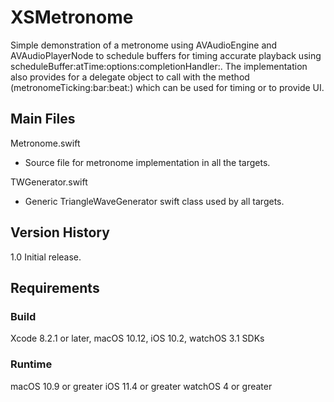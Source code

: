 # XSMetronome

Simple demonstration of a metronome using AVAudioEngine and AVAudioPlayerNode to schedule buffers for timing accurate playback using scheduleBuffer:atTime:options:completionHandler:. The implementation also provides for a delegate object to call with the method (metronomeTicking:bar:beat:) which can be used for timing or to provide UI.


## Main Files

Metronome.swift
- Source file for metronome implementation in all the targets.

TWGenerator.swift
- Generic TriangleWaveGenerator swift class used by all targets.

## Version History

1.0 Initial release.

## Requirements

### Build

Xcode 8.2.1 or later, macOS 10.12, iOS 10.2, watchOS 3.1 SDKs

### Runtime

macOS 10.9 or greater
iOS 11.4 or greater
watchOS 4 or greater
